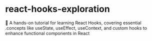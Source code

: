 # react-hooks-exploration
🚀 A hands-on tutorial for learning React Hooks, covering essential .concepts like useState, useEffect, useContext, and custom hooks to enhance functional components in React
